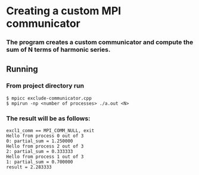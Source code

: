 # Creating a custom MPI communicator
### The program creates a custom communicator and compute the sum of N terms of harmonic series.
## Running
### From project directory run
```
$ mpicc exclude-communicator.cpp
$ mpirun -np <number of processes> ./a.out <N>
```
### The result will be as follows:
```
excl1_comm == MPI_COMM_NULL, exit
Hello from process 0 out of 3
0: partial_sum = 1.250000
Hello from process 2 out of 3
2: partial_sum = 0.333333
Hello from process 1 out of 3
1: partial_sum = 0.700000
result = 2.283333
```